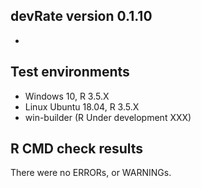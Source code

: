 ## devRate version 0.1.10
* 

## Test environments
* Windows 10, R 3.5.X
* Linux Ubuntu 18.04, R 3.5.X
* win-builder (R Under development XXX)

## R CMD check results
There were no ERRORs, or WARNINGs. 
